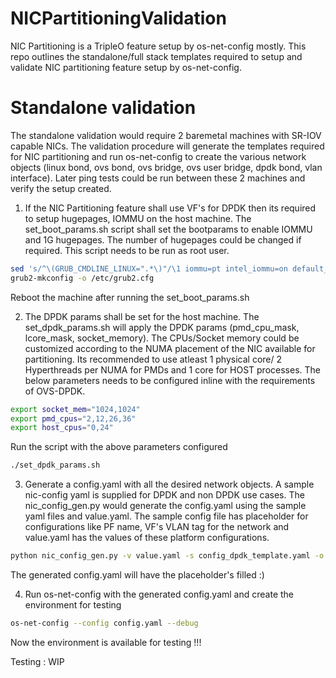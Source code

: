 # NICPartitioningValidation
NIC Partitioning is a TripleO feature setup by os-net-config mostly.
This repo outlines the standalone/full stack templates required to setup and validate NIC partitioning feature setup by os-net-config.

# Standalone validation
The standalone validation would require 2 baremetal machines with SR-IOV capable NICs. The validation procedure will generate the templates required for NIC partitioning and run os-net-config to create the various network objects (linux bond, ovs bond, ovs bridge, ovs user bridge, dpdk bond, vlan interface). Later ping tests could be run between these 2 machines and verify the setup created.

1. If the NIC Partitioning feature shall use VF's for DPDK then its required to setup hugepages, IOMMU on the host machine. The set_boot_params.sh script shall set the bootparams to enable IOMMU and 1G hugepages. The number of hugepages could be changed if required. This script needs to be run as root user.

```bash
sed 's/^\(GRUB_CMDLINE_LINUX=".*\)"/\1 iommu=pt intel_iommu=on default_hugepagesz=1GB hugepagesz=1G hugepages=10"/g' -i /etc/default/grub
grub2-mkconfig -o /etc/grub2.cfg
```
Reboot the machine after running the set_boot_params.sh

2. The DPDK params shall be set for the host machine. The set_dpdk_params.sh will apply the DPDK params (pmd_cpu_mask, lcore_mask, socket_memory). The CPUs/Socket memory could be customized according to the  NUMA placement of the NIC available for partitioning. Its recommended to use atleast 1 physical core/ 2 Hyperthreads per NUMA for PMDs and 1 core for HOST processes. The below parameters needs to be configured inline with the requirements of OVS-DPDK.

```bash
export socket_mem="1024,1024"
export pmd_cpus="2,12,26,36"
export host_cpus="0,24"
```
Run the script with the above parameters configured 
```bash
./set_dpdk_params.sh
```

3. Generate a config.yaml with all the desired network objects. A sample nic-config yaml is supplied for DPDK and non DPDK use cases. The nic_config_gen.py would generate the config.yaml using the sample yaml files and value.yaml. The sample config file has placeholder for configurations like PF name, VF's VLAN tag for the network and value.yaml has the values of these platform configurations.

```bash
python nic_config_gen.py -v value.yaml -s config_dpdk_template.yaml -o config.yaml
```
The generated config.yaml will have the placeholder's filled :)

4. Run os-net-config with the generated config.yaml and create the environment for testing

```bash
os-net-config --config config.yaml --debug
```
Now the environment is available for testing !!!

Testing : WIP
